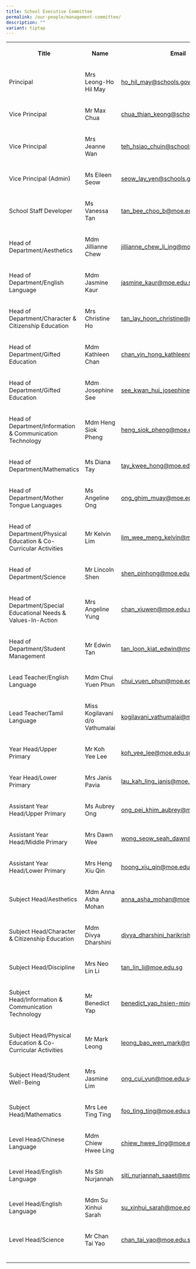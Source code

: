 ```yaml
---
title: School Executive Committee
permalink: /our-people/management-committee/
description: ""
variant: tiptap
---
```

<table style="minWidth: 75px">
<colgroup>
<col>
<col>
<col>
</colgroup>
<tbody>
<tr>
<th rowspan="1" colspan="1">
<p>Title</p>
</th>
<th rowspan="1" colspan="1">
<p>Name</p>
</th>
<th rowspan="1" colspan="1">
<p>Email</p>
</th>
</tr>
<tr>
<td rowspan="1" colspan="1">
<p>Principal</p>
</td>
<td rowspan="1" colspan="1">
<p>Mrs Leong-Ho Hil May</p>
</td>
<td rowspan="1" colspan="1">
<p><a href="mailto:ho_hil_may@schools.gov.sg" rel="noopener noreferrer nofollow" target="_blank">ho_hil_may@schools.gov.sg</a>
</p>
</td>
</tr>
<tr>
<td rowspan="1" colspan="1">
<p>Vice Principal</p>
</td>
<td rowspan="1" colspan="1">
<p>Mr Max Chua</p>
</td>
<td rowspan="1" colspan="1">
<p><a href="mailto:chua_thian_keong@schools.gov.sg" rel="noopener noreferrer nofollow" target="_blank">chua_thian_keong@schools.gov.sg</a>
</p>
</td>
</tr>
<tr>
<td rowspan="1" colspan="1">
<p>Vice Principal</p>
</td>
<td rowspan="1" colspan="1">
<p>Mrs Jeanne Wan</p>
</td>
<td rowspan="1" colspan="1">
<p><a href="mailto:teh_hsiao_chuin@schools.gov.sg" rel="noopener noreferrer nofollow" target="_blank">teh_hsiao_chuin@schools.gov.sg</a>
</p>
</td>
</tr>
<tr>
<td rowspan="1" colspan="1">
<p>Vice Principal (Admin)</p>
</td>
<td rowspan="1" colspan="1">
<p>Ms Eileen Seow</p>
</td>
<td rowspan="1" colspan="1">
<p><a href="mailto:seow_lay_yen@schools.gov.sg" rel="noopener noreferrer nofollow" target="_blank">seow_lay_yen@schools.gov.sg</a>
</p>
</td>
</tr>
<tr>
<td rowspan="1" colspan="1">
<p>School Staff Developer</p>
</td>
<td rowspan="1" colspan="1">
<p>Ms Vanessa Tan</p>
</td>
<td rowspan="1" colspan="1">
<p><a href="mailto:tan_bee_choo_b@moe.edu.sg" rel="noopener noreferrer nofollow" target="_blank">tan_bee_choo_b@moe.edu.sg</a>
</p>
</td>
</tr>
<tr>
<td rowspan="1" colspan="1">
<p>Head of Department/Aesthetics</p>
</td>
<td rowspan="1" colspan="1">
<p>Mdm Jillianne Chew</p>
</td>
<td rowspan="1" colspan="1">
<p><a href="mailto:jillianne_chew_li_ing@moe.edu.sg" rel="noopener noreferrer nofollow" target="_blank">jillianne_chew_li_ing@moe.edu.sg</a>
</p>
</td>
</tr>
<tr>
<td rowspan="1" colspan="1">
<p>Head of Department/English Language</p>
</td>
<td rowspan="1" colspan="1">
<p>Mdm Jasmine Kaur</p>
</td>
<td rowspan="1" colspan="1">
<p><a href="mailto:jasmine_kaur@moe.edu.sg" rel="noopener nofollow" target="_blank">jasmine_kaur@moe.edu.sg</a>
</p>
</td>
</tr>
<tr>
<td rowspan="1" colspan="1">
<p>Head of Department/Character &amp; Citizenship Education</p>
</td>
<td rowspan="1" colspan="1">
<p>Mrs Christine Ho</p>
</td>
<td rowspan="1" colspan="1">
<p><a href="mailto:tan_lay_hoon_christine@moe.edu.sg" rel="noopener noreferrer nofollow" target="_blank">tan_lay_hoon_christine@moe.edu.sg</a>
</p>
</td>
</tr>
<tr>
<td rowspan="1" colspan="1">
<p>Head of Department/Gifted Education</p>
</td>
<td rowspan="1" colspan="1">
<p>Mdm Kathleen Chan</p>
</td>
<td rowspan="1" colspan="1">
<p><a href="mailto:chan_yin_hong_kathleen@moe.edu.sg" rel="noopener noreferrer nofollow" target="_blank">chan_yin_hong_kathleen@moe.edu.sg</a>
</p>
</td>
</tr>
<tr>
<td rowspan="1" colspan="1">
<p>Head of Department/Gifted Education</p>
</td>
<td rowspan="1" colspan="1">
<p>Mdm Josephine See</p>
</td>
<td rowspan="1" colspan="1">
<p><a href="mailto:see_kwan_hui_josephine@moe.edu.sg" rel="noopener noreferrer nofollow" target="_blank">see_kwan_hui_josephine@moe.edu.sg</a>
</p>
</td>
</tr>
<tr>
<td rowspan="1" colspan="1">
<p>Head of Department/Information &amp; Communication Technology</p>
</td>
<td rowspan="1" colspan="1">
<p>Mdm Heng Siok Pheng</p>
</td>
<td rowspan="1" colspan="1">
<p><a href="mailto:heng_siok_pheng@moe.edu.sg" rel="noopener noreferrer nofollow" target="_blank">heng_siok_pheng@moe.edu.sg</a>
</p>
</td>
</tr>
<tr>
<td rowspan="1" colspan="1">
<p>Head of Department/Mathematics</p>
</td>
<td rowspan="1" colspan="1">
<p>Ms Diana Tay</p>
</td>
<td rowspan="1" colspan="1">
<p><a href="mailto:tay_kwee_hong@moe.edu.sg" rel="noopener noreferrer nofollow" target="_blank">tay_kwee_hong@moe.edu.sg</a>
</p>
</td>
</tr>
<tr>
<td rowspan="1" colspan="1">
<p>Head of Department/Mother Tongue Languages</p>
</td>
<td rowspan="1" colspan="1">
<p>Ms Angeline Ong</p>
</td>
<td rowspan="1" colspan="1">
<p><a href="mailto:ong_ghim_muay@moe.edu.sg" rel="noopener noreferrer nofollow" target="_blank">ong_ghim_muay@moe.edu.sg</a>
</p>
</td>
</tr>
<tr>
<td rowspan="1" colspan="1">
<p>Head of Department/Physical Education &amp; Co-Curricular Activities</p>
</td>
<td rowspan="1" colspan="1">
<p>Mr Kelvin Lim</p>
</td>
<td rowspan="1" colspan="1">
<p><a href="mailto:lim_wee_meng_kelvin@moe.edu.sg" rel="noopener noreferrer nofollow" target="_blank">lim_wee_meng_kelvin@moe.edu.sg</a>
</p>
</td>
</tr>
<tr>
<td rowspan="1" colspan="1">
<p>Head of Department/Science</p>
</td>
<td rowspan="1" colspan="1">
<p>Mr Lincoln Shen</p>
</td>
<td rowspan="1" colspan="1">
<p><a href="mailto:shen_pinhong@moe.edu.sg" rel="noopener noreferrer nofollow" target="_blank">shen_pinhong@moe.edu.sg</a>
</p>
</td>
</tr>
<tr>
<td rowspan="1" colspan="1">
<p>Head of Department/Special Educational Needs &amp; Values-In-Action</p>
</td>
<td rowspan="1" colspan="1">
<p>Mrs Angeline Yung</p>
</td>
<td rowspan="1" colspan="1">
<p><a href="mailto:chan_xiuwen@moe.edu.sg" rel="noopener noreferrer nofollow" target="_blank">chan_xiuwen@moe.edu.sg</a>
</p>
</td>
</tr>
<tr>
<td rowspan="1" colspan="1">
<p>Head of Department/Student Management</p>
</td>
<td rowspan="1" colspan="1">
<p>Mr Edwin Tan</p>
</td>
<td rowspan="1" colspan="1">
<p><a href="mailto:tan_loon_kiat_edwin@moe.edu.sg" rel="noopener noreferrer nofollow" target="_blank">tan_loon_kiat_edwin@moe.edu.sg</a>
</p>
</td>
</tr>
<tr>
<td rowspan="1" colspan="1">
<p>Lead Teacher/English Language</p>
</td>
<td rowspan="1" colspan="1">
<p>Mdm Chui Yuen Phun</p>
</td>
<td rowspan="1" colspan="1">
<p><a href="mailto:chui_yuen_phun@moe.edu.sg" rel="noopener noreferrer nofollow" target="_blank">chui_yuen_phun@moe.edu.sg</a>
</p>
</td>
</tr>
<tr>
<td rowspan="1" colspan="1">
<p>Lead Teacher/Tamil Language</p>
</td>
<td rowspan="1" colspan="1">
<p>Miss Kogilavani d/o Vathumalai</p>
</td>
<td rowspan="1" colspan="1">
<p><a href="mailto:kogilavani_vathumalai@moe.edu.sg" rel="noopener noreferrer nofollow" target="_blank">kogilavani_vathumalai@moe.edu.sg</a>
</p>
</td>
</tr>
<tr>
<td rowspan="1" colspan="1">
<p>Year Head/Upper Primary</p>
</td>
<td rowspan="1" colspan="1">
<p>Mr Koh Yee Lee</p>
</td>
<td rowspan="1" colspan="1">
<p><a href="mailto:koh_yee_lee@moe.edu.sg" rel="noopener noreferrer nofollow" target="_blank">koh_yee_lee@moe.edu.sg</a>
</p>
</td>
</tr>
<tr>
<td rowspan="1" colspan="1">
<p>Year Head/Lower Primary</p>
</td>
<td rowspan="1" colspan="1">
<p>Mrs Janis Pavia</p>
</td>
<td rowspan="1" colspan="1">
<p><a href="mailto:lau_kah_ling_janis@moe.edu.sg" rel="noopener noreferrer nofollow" target="_blank">lau_kah_ling_janis@moe.edu.sg</a>
</p>
</td>
</tr>
<tr>
<td rowspan="1" colspan="1">
<p>Assistant Year Head/Upper Primary</p>
</td>
<td rowspan="1" colspan="1">
<p>Ms Aubrey Ong</p>
</td>
<td rowspan="1" colspan="1">
<p><a href="mailto:ong_pei_khim_aubrey@moe.edu.sg" rel="noopener noreferrer nofollow" target="_blank">ong_pei_khim_aubrey@moe.edu.sg</a>
</p>
</td>
</tr>
<tr>
<td rowspan="1" colspan="1">
<p>Assistant Year Head/Middle Primary</p>
</td>
<td rowspan="1" colspan="1">
<p>Mrs Dawn Wee</p>
</td>
<td rowspan="1" colspan="1">
<p><a href="mailto:wong_seow_seah_dawn@moe.edu.sg" rel="noopener noreferrer nofollow" target="_blank">wong_seow_seah_dawn@moe.edu.sg</a>
</p>
</td>
</tr>
<tr>
<td rowspan="1" colspan="1">
<p>Assistant Year Head/Lower Primary</p>
</td>
<td rowspan="1" colspan="1">
<p>Mrs Heng Xiu Qin</p>
</td>
<td rowspan="1" colspan="1">
<p><a href="mailto:hoong_xiu_qin@moe.edu.sg" rel="noopener nofollow" target="_blank">hoong_xiu_qin@moe.edu.sg</a>
</p>
</td>
</tr>
<tr>
<td rowspan="1" colspan="1">
<p>Subject Head/Aesthetics</p>
</td>
<td rowspan="1" colspan="1">
<p>Mdm Anna Asha Mohan</p>
</td>
<td rowspan="1" colspan="1">
<p><a href="mailto:anna_asha_mohan@moe.edu.sg" rel="noopener noreferrer nofollow" target="_blank">anna_asha_mohan@moe.edu.sg</a>
</p>
</td>
</tr>
<tr>
<td rowspan="1" colspan="1">
<p>Subject Head/Character &amp; Citizenship Education</p>
</td>
<td rowspan="1" colspan="1">
<p>Mdm Divya Dharshini</p>
</td>
<td rowspan="1" colspan="1">
<p><a href="mailto:divya_dharshini_harikrishan@moe.edu.sg" rel="noopener noreferrer nofollow" target="_blank">divya_dharshini_harikrishan@moe.edu.sg</a>
</p>
</td>
</tr>
<tr>
<td rowspan="1" colspan="1">
<p>Subject Head/Discipline</p>
</td>
<td rowspan="1" colspan="1">
<p>Mrs Neo Lin Li</p>
</td>
<td rowspan="1" colspan="1">
<p><a href="mailto:tan_lin_li@moe.edu.sg" rel="noopener noreferrer nofollow" target="_blank">tan_lin_li@moe.edu.sg</a>
</p>
</td>
</tr>
<tr>
<td rowspan="1" colspan="1">
<p>Subject Head/Information &amp; Communication Technology</p>
</td>
<td rowspan="1" colspan="1">
<p>Mr Benedict Yap</p>
</td>
<td rowspan="1" colspan="1">
<p><a href="mailto:benedict_yap_hsien-min@moe.edu.sg" rel="noopener noreferrer nofollow" target="_blank">benedict_yap_hsien-min@moe.edu.sg</a>
</p>
</td>
</tr>
<tr>
<td rowspan="1" colspan="1">
<p>Subject Head/Physical Education &amp; Co-Curricular Activities</p>
</td>
<td rowspan="1" colspan="1">
<p>Mr Mark Leong</p>
</td>
<td rowspan="1" colspan="1">
<p><a href="mailto:leong_bao_wen_mark@moe.edu.sg" rel="noopener nofollow" target="_blank">leong_bao_wen_mark@moe.edu.sg</a>
</p>
</td>
</tr>
<tr>
<td rowspan="1" colspan="1">
<p>Subject Head/Student Well-Being</p>
</td>
<td rowspan="1" colspan="1">
<p>Mrs Jasmine Lim</p>
</td>
<td rowspan="1" colspan="1">
<p><a href="mailto:ong_cui_yun@moe.edu.sg" rel="noopener nofollow" target="_blank">ong_cui_yun@moe.edu.sg</a>
</p>
</td>
</tr>
<tr>
<td rowspan="1" colspan="1">
<p>Subject Head/Mathematics</p>
</td>
<td rowspan="1" colspan="1">
<p>Mrs Lee Ting Ting</p>
</td>
<td rowspan="1" colspan="1">
<p><a href="mailto:foo_ting_ting@moe.edu.sg" rel="noopener nofollow" target="_blank">foo_ting_ting@moe.edu.sg</a>
</p>
</td>
</tr>
<tr>
<td rowspan="1" colspan="1">
<p>Level Head/Chinese Language</p>
</td>
<td rowspan="1" colspan="1">
<p>Mdm Chiew Hwee Ling</p>
</td>
<td rowspan="1" colspan="1">
<p><a href="mailto:chiew_hwee_ling@moe.edu.sg" rel="noopener noreferrer nofollow" target="_blank">chiew_hwee_ling@moe.edu.sg</a>
</p>
</td>
</tr>
<tr>
<td rowspan="1" colspan="1">
<p>Level Head/English Language</p>
</td>
<td rowspan="1" colspan="1">
<p>Ms Siti Nurjannah</p>
</td>
<td rowspan="1" colspan="1">
<p><a href="mailto:siti_nurjannah_saaet@moe.edu.sg" rel="noopener noreferrer nofollow" target="_blank">siti_nurjannah_saaet@moe.edu.sg</a>
</p>
</td>
</tr>
<tr>
<td rowspan="1" colspan="1">
<p>Level Head/English Language</p>
</td>
<td rowspan="1" colspan="1">
<p>Mdm Su Xinhui Sarah</p>
</td>
<td rowspan="1" colspan="1">
<p><a href="mailto:su_xinhui_sarah@moe.edu.sg" rel="noopener noreferrer nofollow" target="_blank">su_xinhui_sarah@moe.edu.sg</a>
</p>
</td>
</tr>
<tr>
<td rowspan="1" colspan="1">
<p>Level Head/Science</p>
</td>
<td rowspan="1" colspan="1">
<p>Mr Chan Tai Yao</p>
</td>
<td rowspan="1" colspan="1">
<p><a href="mailto:chan_tai_yao@moe.edu.sg" rel="noopener noreferrer nofollow" target="_blank">chan_tai_yao@moe.edu.sg</a>
</p>
</td>
</tr>
<tr>
<td rowspan="1" colspan="1">
<p></p>
</td>
<td rowspan="1" colspan="1">
<p></p>
</td>
<td rowspan="1" colspan="1">
<p></p>
</td>
</tr>
</tbody>
</table>
<p></p>